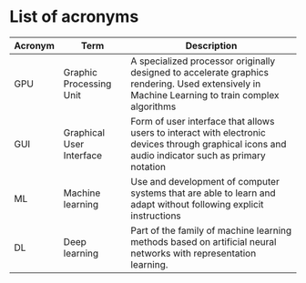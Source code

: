 # List of acronyms

| Acronym | Term | Description |
|---------|-------|------------|
| GPU |  Graphic Processing Unit | A specialized processor originally designed to accelerate graphics rendering. Used extensively in Machine Learning to train complex algorithms |
| GUI | Graphical User Interface | Form of user interface that allows users to interact with electronic devices through graphical icons and audio indicator such as primary notation |
| ML | Machine learning | Use and development of computer systems that are able to learn and adapt without following explicit instructions |
| DL | Deep learning | Part of the family of machine learning methods based on artificial neural networks with representation learning. |


